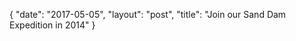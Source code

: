 {
   "date": "2017-05-05",
   "layout": "post",
   "title": "Join our Sand Dam Expedition in 2014"
}

